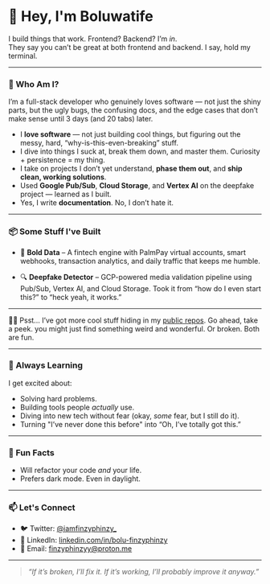 
# 👋 Hey, I'm Boluwatife

I build things that work. Frontend? Backend? I’m *in*.  
They say you can’t be great at both frontend and backend. I say, hold my terminal.

---

### 🚀 Who Am I?
I’m a full-stack developer who genuinely loves software — not just the shiny parts, but the ugly bugs, the confusing docs, and the edge cases that don’t make sense until 3 days (and 20 tabs) later.

- I **love software** — not just building cool things, but figuring out the messy, hard, “why-is-this-even-breaking” stuff.
- I dive into things I suck at, break them down, and master them. Curiosity + persistence = my thing.
- I take on projects I don’t yet understand, **phase them out**, and **ship clean, working solutions**.
- Used **Google Pub/Sub**, **Cloud Storage**, and **Vertex AI** on the deepfake project — learned as I built.
- Yes, I write **documentation**. No, I don’t hate it.

---

### 📦 Some Stuff I've Built

- 💸 **Bold Data** – A fintech engine with PalmPay virtual accounts, smart webhooks, transaction analytics, and daily traffic that keeps me humble.

- 🔍 **Deepfake Detector** – GCP-powered media validation pipeline using Pub/Sub, Vertex AI, and Cloud Storage. Took it from “how do I even start this?” to “heck yeah, it works.”

---

🕵️‍♂️ Psst... I’ve got more cool stuff hiding in my [public repos](https://github.com/finzyphinzy/?tab=repositories). Go ahead, take a peek. you might just find something weird and wonderful. Or broken. Both are fun.


---

### 🌱 Always Learning

I get excited about:
- Solving hard problems.
- Building tools people *actually* use.
- Diving into new tech without fear (okay, *some* fear, but I still do it).
- Turning "I’ve never done this before" into “Oh, I’ve totally got this.”

---

### 🎉 Fun Facts

- Will refactor your code *and* your life.  
- Prefers dark mode. Even in daylight.

---

### 📫 Let's Connect

- 🐦 Twitter: [@iamfinzyphinzy_](https://twitter.com/iamfinzyphinzy_)  
- 💼 LinkedIn: [linkedin.com/in/bolu-finzyphinzy](https://linkedin.com/in/bolu-finzyphinzy)  
- 📧 Email: [finzyphinzyy@proton.me](mailto:finzyphinzyy@proton.me)

---

> *“If it’s broken, I’ll fix it. If it’s working, I’ll probably improve it anyway.”*



